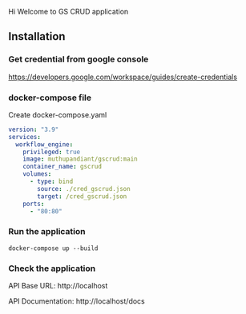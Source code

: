 Hi Welcome to GS CRUD application

## Installation

### Get credential from google console
https://developers.google.com/workspace/guides/create-credentials

### docker-compose file
Create docker-compose.yaml

```yaml
version: "3.9"
services:
  workflow_engine:
    privileged: true
    image: muthupandiant/gscrud:main
    container_name: gscrud
    volumes:
      - type: bind
        source: ./cred_gscrud.json
        target: /cred_gscrud.json
    ports:
      - "80:80"
```    

### Run the application
```
docker-compose up --build
```

### Check the application

API Base URL: http://localhost

API Documentation: http://localhost/docs